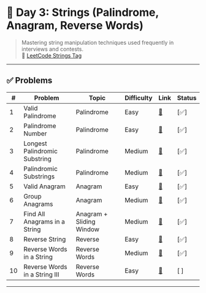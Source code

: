 
# 📘 Day 3: Strings (Palindrome, Anagram, Reverse Words)

> Mastering string manipulation techniques used frequently in interviews and contests.  
> 🔗 [LeetCode Strings Tag](https://leetcode.com/tag/string/)

---

## ✅ Problems

| # | Problem | Topic | Difficulty | Link | Status |
|--|---------|-------|------------|------|--------|
| 1 | Valid Palindrome | Palindrome | Easy | [🔗](https://leetcode.com/problems/valid-palindrome/) | [✅] |
| 2 | Palindrome Number | Palindrome | Easy | [🔗](https://leetcode.com/problems/palindrome-number/) | [✅] |
| 3 | Longest Palindromic Substring | Palindrome | Medium | [🔗](https://leetcode.com/problems/longest-palindromic-substring/) | [✅] |
| 4 | Palindromic Substrings | Palindrome | Medium | [🔗](https://leetcode.com/problems/palindromic-substrings/) | [✅] |
| 5 | Valid Anagram | Anagram | Easy | [🔗](https://leetcode.com/problems/valid-anagram/) | [✅] |
| 6 | Group Anagrams | Anagram | Medium | [🔗](https://leetcode.com/problems/group-anagrams/) | [✅] |
| 7 | Find All Anagrams in a String | Anagram + Sliding Window | Medium | [🔗](https://leetcode.com/problems/find-all-anagrams-in-a-string/) | [✅] |
| 8 | Reverse String | Reverse | Easy | [🔗](https://leetcode.com/problems/reverse-string/) | [✅] |
| 9 | Reverse Words in a String | Reverse Words | Medium | [🔗](https://leetcode.com/problems/reverse-words-in-a-string/) | [✅] |
| 10 | Reverse Words in a String III | Reverse Words | Easy | [🔗](https://leetcode.com/problems/reverse-words-in-a-string-iii/) | [ ] |

---
